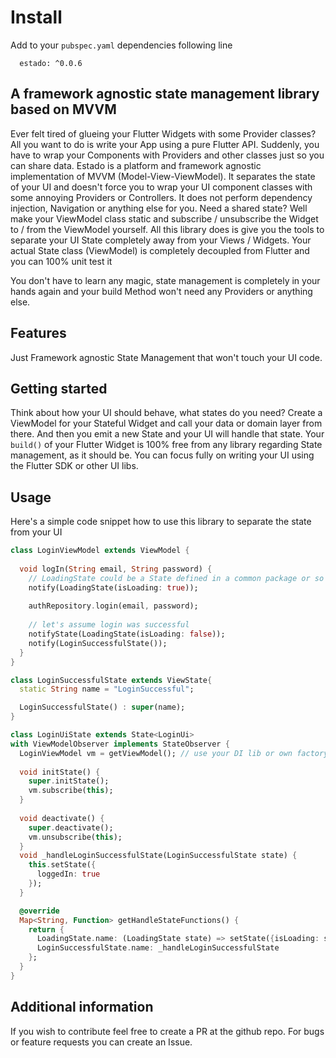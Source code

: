 # Install
Add to your `pubspec.yaml` dependencies following line
```
  estado: ^0.0.6
```

## A framework agnostic state management library based on MVVM
Ever felt tired of glueing your Flutter Widgets with some Provider classes? All you want to do is
write your App using a pure Flutter API. Suddenly, you have to wrap your Components with Providers
and other classes just so you can share data. Estado is a platform and framework agnostic
implementation of MVVM (Model-View-ViewModel). It separates the state of your UI and doesn't force
you to wrap your UI component classes with some annoying Providers or Controllers. It does not
perform dependency injection, Navigation or anything else for you. Need a shared state? Well make
your ViewModel class static and subscribe / unsubscribe the Widget to / from the ViewModel yourself.
All this library does is give you the tools to separate your UI State completely away from your
Views / Widgets. Your actual State class (ViewModel) is completely decoupled from Flutter and you
can 100% unit test it

You don't have to learn any magic, state management is completely in your hands again and
your build Method won't need any Providers or anything else. 


## Features

Just Framework agnostic State Management that won't touch your UI code.

## Getting started

Think about how your UI should behave, what states do you need?
Create a ViewModel for your Stateful Widget and call your data or domain layer from there.
And then you emit a new State and your UI will handle that state. Your `build()` of your Flutter
Widget is 100% free from any library regarding State management, as it should be. You can focus
fully on writing your UI using the Flutter SDK or other UI libs.

## Usage

Here's a simple code snippet how to use this library to separate the state from your UI
```dart
class LoginViewModel extends ViewModel {
  
  void logIn(String email, String password) {
    // LoadingState could be a State defined in a common package or so
    notify(LoadingState(isLoading: true));
    
    authRepository.login(email, password);
    
    // let's assume login was successful
    notifyState(LoadingState(isLoading: false));
    notify(LoginSuccessfulState());
  }
}

class LoginSuccessfulState extends ViewState{
  static String name = "LoginSuccessful";

  LoginSuccessfulState() : super(name);
}

class LoginUiState extends State<LoginUi> 
with ViewModelObserver implements StateObserver {
  LoginViewModel vm = getViewModel(); // use your DI lib or own factory, its up to you
  
  void initState() {
    super.initState();
    vm.subscribe(this);
  }
  
  void deactivate() {
    super.deactivate();
    vm.unsubscribe(this);
  }
  void _handleLoginSuccessfulState(LoginSuccessfulState state) {
    this.setState({
      loggedIn: true
    });
  }

  @override
  Map<String, Function> getHandleStateFunctions() {
    return {
      LoadingState.name: (LoadingState state) => setState({isLoading: state.isLoading}),
      LoginSuccessfulState.name: _handleLoginSuccessfulState
    };
  }
}
```

## Additional information

If you wish to contribute feel free to create a PR at the github repo. For bugs or feature requests
you can create an Issue.

